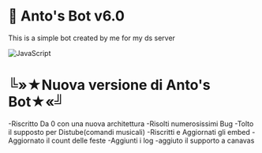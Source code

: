 # 💫 Anto's Bot v6.0

This is a simple bot created by me for my ds server

![JavaScript](https://img.shields.io/badge/javascript-%23323330.svg?style=plastic&logo=javascript&logoColor=%23F7DF1E)

# ╚»★Nuova versione di Anto's Bot★«╝

-Riscritto Da 0 con una nuova architettura
-Risolti numerosissimi Bug
-Tolto il supposto per Distube(comandi musicali)
-Riscritti e Aggiornati gli embed
-Aggiornato il count delle feste
-Aggiunti i log
-aggiuto il supporto a canavas
